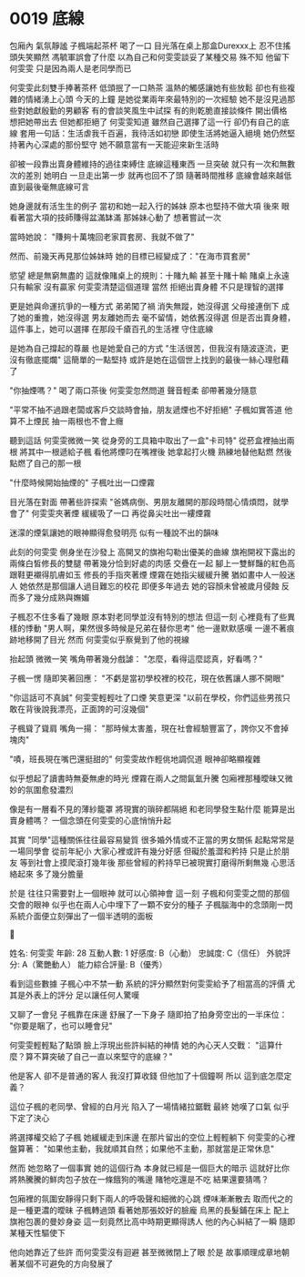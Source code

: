 # 0019 底線

包廂內
氣氛靜謐
子楓端起茶杯
喝了一口
目光落在桌上那盒Durexxx上
忍不住搖頭失笑顯然
馮毓軍誤會了什麼
以為自己和何雯雯談妥了某種交易
殊不知
他留下何雯雯
只是因為兩人是老同學而已

何雯雯此刻雙手捧著茶杯
低頭抿了一口熱茶
溫熱的觸感讓她有些放鬆
卻也有些複雜的情緒湧上心頭
今天的上鐘
是她從業兩年來最特別的一次經驗
她不是沒見過那些對她獻殷勤的男顧客
有的會談笑風生中試探
有的則乾脆直接談條件
開出價格
想把她帶出去
但她都拒絕了
何雯雯知道
雖然自己選擇了這一行
卻仍有自己的底線
套用一句話：生活虐我千百遍，我待活如初戀
即使生活將她逼入絕境
她仍然堅持著內心深處的那份堅守
她不願意當有一天能迎來新生活時

卻被一段靠出賣身體維持的過往束縛住
底線這種東西
一旦突破
就只有一次和無數次的差別
她明白
一旦走出第一步
就再也回不了頭
隨著時間推移
底線會越來越低
直到最後毫無底線可言

她身邊就有活生生的例子
當初和她一起入行的姊妹
原本也堅持不做大項
後來
眼看著當大項的技師賺得盆滿缽滿
那姊妹心動了
想著嘗試一次

當時她說：
"賺夠十萬塊回老家買套房、我就不做了"

然而、前幾天再見那位姊妹時
她的目標已經變成了："在海市買套房"

慾望
總是無窮無盡的
這就像賭桌上的規則：十賭九輸
甚至十賭十輸
賭桌上永遠只有輸家
沒有贏家
何雯雯清楚這個道理
當然
拒絕出賣身體
不只是理智的選擇

更是她與命運抗爭的一種方式
弟弟闖了禍
消失無蹤，她沒得選
父母接連倒下
成了她的重擔，她沒得選
男友離她而去
毫不留情，她依舊沒得選
但是否出賣身體，這件事上，她可以選擇
在那段千瘡百孔的生活裡
守住底線

是她為自己撐起的尊嚴
也是她愛自己的方式
"生活很苦，但我沒有隨波逐流，更沒有徹底擺爛"
這簡單的一點堅持
或許是她在這個世上找到的最後一絲心理慰藉了

"你抽煙嗎？"
喝了兩口茶後
何雯雯忽然問道
聲音輕柔
卻帶著幾分隨意

"平常不抽不過跟老闆或客戶交談時會抽，朋友遞煙也不好拒絕"
子楓如實答道
他算不上煙民
抽一兩根也不會上癮

聽到這話
何雯雯微微一笑
從身旁的工具箱中取出了一盒"卡司特"
從菸盒裡抽出兩根
將其中一根遞給子楓
看他將煙叼在嘴裡後
她拿起打火機
熟練地替他點燃
然後點燃了自己的那一根

"什麼時候開始抽煙的"
子楓吐出一口煙霧

目光落在對面
帶著些許探索
"爸媽病倒、男朋友離開的那段時間心情煩悶，就學會了"
何雯雯夾著煙
緩緩吸了一口
再從鼻尖吐出一縷煙霧

迷濛的煙氣讓她的眼神顯得愈發明亮
似有一種說不出的韻味

此刻的何雯雯
側身坐在沙發上
高開叉的旗袍勾勒出優美的曲線
旗袍開衩下露出的兩條白皙修長的雙腿
帶著幾分恰到好處的肉感
交疊在一起
腳上一雙鮮豔的紅色高跟鞋更襯得肌膚如玉
修長的手指夾著煙
煙霧在她指尖緩緩升騰
猶如畫中人一般迷人
她依然是那個讓人過目難忘的校花
即便多年過去
她的容顏未曾被歲月侵蝕
反而多了幾分成熟與嫵媚

子楓忍不住多看了幾眼
原本對老同學並沒有特別的想法
但這一刻
心裡竟有了些異樣的悸動
"男人啊，果然很多時候是兄弟在替你思考"
他一邊默默感嘆
一邊不著痕跡地移開了目光
然而
何雯雯似乎察覺到了他的視線

抬起頭
微微一笑
嘴角帶著幾分戲謔：
"怎麼，看得這麼認真，好看嗎？"

子楓一愣
隨即笑著回應：
"不虧是當初學校裡的校花，現在依舊讓人挪不開眼"

"你這話可不真誠"
何雯雯輕輕吐了口煙
笑意更深
"以前在學校，你們這些男孩只敢在背後說我漂亮，正面誇的可沒幾個"

子楓聳了聳肩
嘴角一揚：
"那時候太害羞，現在社會經驗豐富了，誇你又不會掉塊肉"

"嘖，班長現在嘴巴還挺甜的"
何雯雯故作輕佻地調侃道
眼神卻略顯複雜

似乎想起了讀書時無憂無慮的時光
煙霧在兩人之間氤氳升騰
包廂裡那種曖昧又微妙的氛圍愈發濃烈

像是有一層看不見的薄紗籠罩
將現實的瑣碎都隔絕
和老同學發生點什麼
能算是出賣身體嗎？
一個念頭在何雯雯的心底悄悄升起

其實
"同學"這種關係往往最容易變質
很多婚外情或不正當的男女關係
起點常常是一場同學會
從前年紀小
大家心裡或許有幾分好感
但礙於羞澀和矜持
只是止於朋友
等到社會上摸爬滾打幾年後
那些曾經的矜持早已被現實打磨得所剩無幾
心思活絡起來
多了幾分膽量

於是
往往只需要對上一個眼神
就可以心領神會
這一刻
子楓和何雯雯之間的那個交會的眼神
似乎也在兩人心中埋下了一顆不安分的種子
子楓腦海中的念頭剛一閃
系統介面便立刻彈出了一個半透明的面板

<aside>
🎁

姓名: 何雯雯
年齡: 28
互動人數: 1
好感度: B（心動）
忠誠度: C（信任）
外貌評分: A（驚艷動人）
能力綜合評量: B（優秀）

</aside>

看到這些數據
子楓心中不禁一動
系統的評分顯然對何雯雯給予了相當高的評價
尤其是外表上的評分
足以讓任何人驚嘆

又聊了一會兒
子楓靠在床邊
舒展了一下身子
隨即拍了拍身旁空出的一半床位：
"你要是睏了，也可以睡會兒"

何雯雯輕輕點了點頭
臉上浮現出些許糾結的神情
她的內心天人交戰：
"這算什麼？算不算突破了自己一直以來堅守的底線？"

他是客人
卻不是普通的客人
我沒打算收錢
但他加了十個鐘啊
所以
這到底怎麼定義？

這位子楓的老同學、曾經的白月光
陷入了一場情緒拉鋸戰
最終
她嘆了口氣
似乎下定了決心

將選擇權交給了子楓
她緩緩走到床邊
在那片留出的空位上輕輕躺下
何雯雯的心裡盤算著：
"如果他主動，我就順其自然；如果他不主動，那就當是正常休息"

然而
她忽略了一個事實
她的這個行為
本身就已經是一個巨大的暗示
這就好比你將熱騰騰的鮮肉包子放在一條餓狗的嘴邊
賭牠吃還是不吃
結果還要猜嗎？

包廂裡的氛圍安靜得只剩下兩人的呼吸聲和細微的心跳
煙味漸漸散去
取而代之的是一種更濃的曖昧
子楓轉過頭
看著她那張姣好的臉龐
烏黑的長髮鋪在床上
配上旗袍包裹的曼妙身姿
這一刻竟然比高中時期更顯得誘人
他的內心糾結了一瞬
隨即某種天性驅使下

他向她靠近了些許
而何雯雯沒有迴避
甚至微微閉上了眼
於是
故事順理成章地朝著某個不可避免的方向發展了